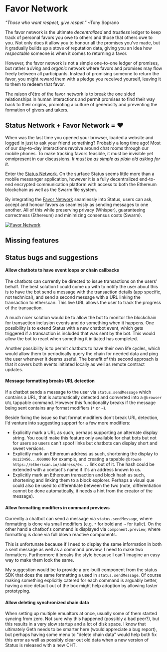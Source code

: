 # Favor Network

*"Those who want respect, give respet."* ~Tony Soprano

The favor network is the ultimate *decentralized* and *trustless* ledger to keep track of personal favors you owe to others and those that others owe to you. Not only does it allow you to honour all the promises you've made, but it gradually builds up a stove of reputation data, giving you an idea how *respectable* someone is when it comes to returning a favor.

However, the favor network is not a simple one-to-one ledger of promises, but rather a *living* and *organic* network where favors and promises may flow freely between all participants. Instead of promising someone to return the favor, you might reward them with a pledge you received yourself, leaving it to them to redeem that favor.

The raison d'être of the favor network is to break the one sided relationships in human interactions and permit promises to find their way back to their origins, promoting a culture of generosity and preventing the formation of [givers and takers](https://www.ted.com/talks/adam_grant_are_you_a_giver_or_a_taker).

## Status Network + Favor Network = :heart:

When was the last time you opened your browser, loaded a website and logged in just to ask your friend something? Probably a long time ago! Most of our day-to-day interactions revolve around chat rooms through our mobile phones. To make tracking favors feasible, it must be invisible yet omnipresent in our discussions. *It must be as simple as plain old asking for it.*

Enter the [Status Network](https://status.im/). On the surface Status seems little more than a mobile messanger application, however it is a fully decentralized end-to-end encrypted communication platform with access to both the Ethereum blockchain as well as the Swarm file system.

By integrating the [Favor Network](https://favor.network/) seamlessly into Status, users can ask, accept and honour favors as seamlessly as sending messages to one another. All of this while preserving privacy (Whisper), guaranteeing correctness (Ethereum) and minimizing consensus costs (Swarm).

[![Favor Network](https://img.youtube.com/vi/lO4AsBTiXB8/0.jpg)](https://www.youtube.com/watch?v=lO4AsBTiXB8)

## Missing features

## Status bugs and suggestions

#### Allow chatbots to have event loops or chain callbacks

The chatbots can currently be directed to issue transactions on the users' behalf. The best solution I could come up with to notify the user about this is to have the bot send a message with the transaction details (app specific, not technical), and send a second message with a URL linking the transaction to etherscan. This live URL allows the user to track the progress of the transaction.

A much nicer solution would be to allow the bot to monitor the blockchain for transaction inclusion events and do something when it happens. One possibility is to extend Status with a new chatbot event, which gets triggered if a transaction is included that was sent by the bot. This would allow the bot to react when something it initiated has completed.

Another possibility is to permit chatbots to have their own life cycles, which would allow them to periodically query the chain for needed data and ping the user whenever it deems useful. The benefit of this second approach is that it covers both events initiated locally as well as remote contract updates.

#### Message formatting breaks URL detection

If a chatbot sends a message to the user via `status.sendMessage` which contains a URL, that is automatically detected and converted into a `@browser URL` tappable command. However this functionality breaks if the message being sent contains any format modifiers (`*` or `~`).

Beside fixing the issue so that format modifiers don't break URL detection, I'd venture into suggesting support for a few more modifiers:

 * Explicitly mark a URL as such, perhaps supporting an alternate display string. You could make this feature only available for chat bots but not for users so users can't spoof links but chatbots can display short and sweet versions.
 * Explicitly mark an Ethereum address as such, shortening the display to `0x123456...000000` for example, and creating a tapable `@browse https://etherscan.io/address/0x...` link out of it. The hash could be extended with a contact's name if it's an address known to us.
 * Explicitly mark an Ethereum transaction and block hash as such, shortening and linking them to a block explorer. Perhaps a visual que could also be used to differentiate between the two (note, differentiation cannot be done automatically, it needs a hint from the creator of the message).

#### Allow formatting modifiers in command previews

Currently a chatbot can send a message via `status.sendMessage`, where formatting is done via small modifiers (e.g. `*` for bold and `~` for italic). On the other hand a chatbot's command is displayed via `component.preview`, where formatting is done via full blown reactive components.

This is unfortunate because if I need to display the same information in both a sent message as well as a command preview, I need to make two formatters. Furthermore it breaks the style because I can't imagine an easy way to make them look the same.

My suggestion would be to provide a pre-built component from the status SDK that does the same formatting a used in `status.sendMessage`. Of course making something explicitly catered for each command is arguably better, having a nice default out of the box might help adoption by allowing faster prototyping.

#### Allow deleting synchronized chain data

When setting up multiple emualtors at once, usually some of them started syncing from zero. Not sure why this happened (possibly a bad peer?), but this results in a very slow startup and a lot of disk space. I know that ultimately Geth needs to be smarter here (would appreciate a bug report), but perhaps having some menu to "delete chain data" would help both fix this error as well as possibly clear out old data when a new version of Status is released with a new CHT.
